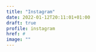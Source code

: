 ```yaml
---
title: "Instagram"
date: 2022-01-12T20:11:01+01:00
draft: true
profile: instagram
href: #
image: ""
---
```

